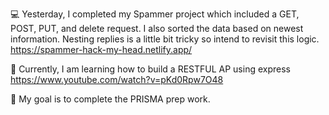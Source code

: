💻 Yesterday, I completed my Spammer project which included a GET, POST, PUT, and delete request. I also sorted the data based on newest information. 
Nesting replies is a little bit tricky so intend to revisit this logic. https://spammer-hack-my-head.netlify.app/

📖 Currently, I am learning how to build a RESTFUL AP using express https://www.youtube.com/watch?v=pKd0Rpw7O48

🎯 My goal is to complete the PRISMA prep work. 
